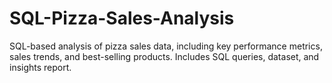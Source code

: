 # SQL-Pizza-Sales-Analysis
SQL-based analysis of pizza sales data, including key performance metrics, sales trends, and best-selling products. Includes SQL queries, dataset, and insights report.
